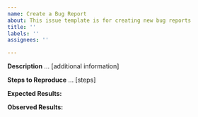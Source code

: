 ```yaml
---
name: Create a Bug Report
about: This issue template is for creating new bug reports
title: ''
labels: ''
assignees: ''

---
```


**Description** ...  [additional information]

**Steps to Reproduce** ...  [steps]

**Expected Results:**

**Observed Results:**
